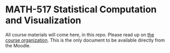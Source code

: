 
<!-- README.md is generated from README.Rmd. Please edit that file -->

# MATH-517 Statistical Computation and Visualization

<!-- badges: start -->
<!-- badges: end -->

All course materials will come here, in this repo. Please read up on
[the course
organization](https://htmlpreview.github.io/?https://github.com/TMasak/StatComp/blob/master/Manuals/01_Organization.html).
This is the only document to be available directly from the Moodle.
